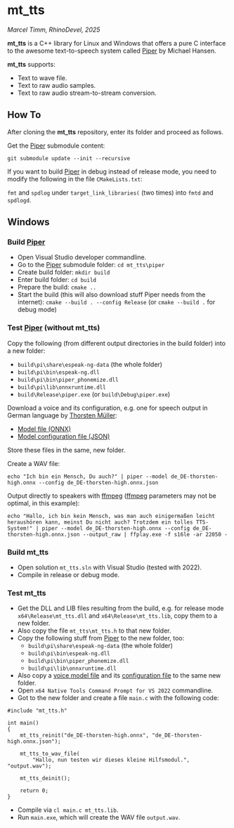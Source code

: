 # mt_tts

*Marcel Timm, RhinoDevel, 2025*

**mt_tts** is a C++ library for Linux and Windows that offers a pure C interface
to the awesome text-to-speech system called
[Piper](https://github.com/rhasspy/piper) by Michael Hansen.

**mt_tts** supports:
- Text to wave file.
- Text to raw audio samples.
- Text to raw audio stream-to-stream conversion.

## How To

After cloning the **mt_tts** repository, enter its folder and proceed as
follows.

Get the [Piper](https://github.com/rhasspy/piper) submodule content:

`git submodule update --init --recursive`

If you want to build [Piper](https://github.com/rhasspy/piper) in debug instead
of release mode, you need to modify the following in the file `CMakeLists.txt`:

`fmt` and `spdlog` under `target_link_libraries(` (two times) into `fmtd` and
`spdlogd`.

## Windows

### Build [Piper](https://github.com/rhasspy/piper)

- Open Visual Studio developer commandline.
- Go to the [Piper](https://github.com/rhasspy/piper) submodule folder:
  `cd mt_tts\piper`
- Create build folder: `mkdir build`
- Enter build folder: `cd build`
- Prepare the build: `cmake ..`
- Start the build (this will also download stuff Piper needs from the internet):
  `cmake --build . --config Release` (or `cmake --build .` for debug mode)

### Test [Piper](https://github.com/rhasspy/piper) (without mt_tts)

Copy the following (from different output directories in the build folder) into
a new folder:
- `build\pi\share\espeak-ng-data` (the whole folder)
- `build\pi\bin\espeak-ng.dll`
- `build\pi\bin\piper_phonemize.dll`
- `build\pi\lib\onnxruntime.dll`
- `build\Release\piper.exe` (or `build\Debug\piper.exe`)

Download a voice and its configuration, e.g. one for speech output in German language by [Thorsten Müller](https://github.com/thorstenMueller/Thorsten-Voice):

- [Model file (ONNX)](https://huggingface.co/rhasspy/piper-voices/resolve/v1.0.0/de/de_DE/thorsten/high/de_DE-thorsten-high.onnx?download=true)
- [Model configuration file (JSON)](https://huggingface.co/rhasspy/piper-voices/resolve/v1.0.0/de/de_DE/thorsten/high/de_DE-thorsten-high.onnx.json?download=true.json)

Store these files in the same, new folder.

Create a WAV file:

`echo "Ich bin ein Mensch, Du auch?" | piper --model de_DE-thorsten-high.onnx --config de_DE-thorsten-high.onnx.json`

Output directly to speakers with [ffmpeg](https://ffmpeg.org/)
([ffmpeg](https://ffmpeg.org/) parameters may not be optimal, in this example):

`echo "Hallo, ich bin kein Mensch, was man auch einigermaßen leicht heraushören kann, meinst Du nicht auch? Trotzdem ein tolles TTS-System!" | piper --model de_DE-thorsten-high.onnx --config de_DE-thorsten-high.onnx.json --output_raw | ffplay.exe -f s16le -ar 22050 -`

### Build mt_tts

- Open solution `mt_tts.sln` with Visual Studio (tested with 2022).
- Compile in release or debug mode.

### Test mt_tts

- Get the DLL and LIB files resulting from the build, e.g. for release mode
  `x64\Release\mt_tts.dll` and `x64\Release\mt_tts.lib`, copy them to a new
  folder.
- Also copy the file `mt_tts\mt_tts.h` to that new folder.
- Copy the following stuff from [Piper](https://github.com/rhasspy/piper) to the
  new folder, too:
  - `build\pi\share\espeak-ng-data` (the whole folder)
  - `build\pi\bin\espeak-ng.dll`
  - `build\pi\bin\piper_phonemize.dll`
  - `build\pi\lib\onnxruntime.dll`
- Also copy a [voice model file](https://huggingface.co/rhasspy/piper-voices/resolve/v1.0.0/de/de_DE/thorsten/high/de_DE-thorsten-high.onnx?download=true) and its [configuration file](https://huggingface.co/rhasspy/piper-voices/resolve/v1.0.0/de/de_DE/thorsten/high/de_DE-thorsten-high.onnx.json?download=true.json) to the same new folder.
- Open `x64 Native Tools Command Prompt for VS 2022` commandline.
- Got to the new folder and create a file `main.c` with the following code:

```
#include "mt_tts.h"

int main()
{
    mt_tts_reinit("de_DE-thorsten-high.onnx", "de_DE-thorsten-high.onnx.json");

    mt_tts_to_wav_file(
        "Hallo, nun testen wir dieses kleine Hilfsmodul.", "output.wav");

    mt_tts_deinit();

    return 0;
}
```

- Compile via `cl main.c mt_tts.lib`.
- Run `main.exe`, which will create the WAV file `output.wav`.